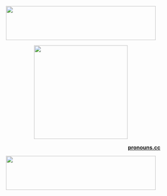 <p align="center">
  <img width="400" height="91" src="https://64.media.tumblr.com/f92050418445b00d2369dc187cbb180b/53d6d0f7a624a353-3d/s1280x1920/7c7f85ce4b9b2da802f22e5eed27546e8272dfd4.pnj" />
</p>

<p align="center">
  <img width="250" height="250" src="https://64.media.tumblr.com/b855c7592ea71f5f12ba4aa41cbcd145/3594068b322ca624-25/s100x200/15afb6fd107cb33a50bfde10deaaedf4ad8d243b.gifv" />
</p>

                           [**pronouns.cc**](https://pronouns.cc/@rotten-hound)
                             
<p align="center">
  <img width="400" height="91" src="https://64.media.tumblr.com/f92050418445b00d2369dc187cbb180b/53d6d0f7a624a353-3d/s1280x1920/7c7f85ce4b9b2da802f22e5eed27546e8272dfd4.pnj" />
</p>
